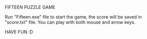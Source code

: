 FIFTEEN PUZZLE GAME

Run "Fifteen.exe" file to start the game, the score will be saved in "score.txt" file.
You can play with both mouse and arrow keys.

HAVE FUN :D
